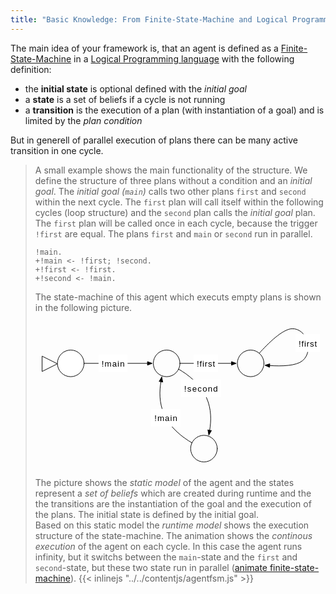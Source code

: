 ```yaml
---
title: "Basic Knowledge: From Finite-State-Machine and Logical Programming to an Agent"
---
```


The main idea of your framework is, that an agent is defined as a [Finite-State-Machine](../basic-finitestatemachine) in a [Logical Programming language](../basic-logicalprogramming) with the following definition:

* the __initial state__ is optional defined with the _initial goal_
* a __state__ is a set of beliefs if a cycle is not running
* a __transition__ is the execution of a plan (with instantiation of a goal) and is limited by the _plan condition_

But in generell of parallel execution of plans there can be many active transition in one cycle. 

> A small example shows the main functionality of the structure. We define the structure of three plans without a condition and an _initial goal_. The _initial goal (```main```)_ calls two other plans ```first``` and ```second``` within the next cycle. The ```first``` plan will call itself within the following cycles (loop structure) and the ```second``` plan calls the _initial goal_ plan.  The ```first``` plan will be called once in each cycle, because the trigger ```!first``` are equal. The plans ```first``` and ```main``` or ```second``` run in parallel.
> 
> <pre><code class="lightjason">!main.
> +!main <- !first; !second.
> +!first <- !first.
> +!second <- !main.
> </code></pre>
> 
> The state-machine of this agent which executs empty plans is shown in the following picture.
>
> <a name="agentfsm"></a><svg id="fsmstart" xmlns="http://www.w3.org/2000/svg" xmlns:xl="http://www.w3.org/1999/xlink" xmlns:dc="http://purl.org/dc/elements/1.1/" version="1.1" viewBox="71 51 490 248" width="490pt" height="248pt"><style>@keyframes colorchange { 0%{ fill: white; } 50%{ fill: blue; } 100%{ fill: white; } } #init { animation: colorchange 1.5s 1 paused; fill: white; } #main { animation: colorchange 3s infinite 3s paused; } #first, #second { animation: colorchange 3s infinite 4.5s paused; } tspan { font-family: sans-serif; fill: black; }</style><defs><marker orient="auto" overflow="visible" markerUnits="strokeWidth" id="FilledArrow_Marker" viewBox="-1 -4 10 8" markerWidth="10" markerHeight="8" color="black"><g><path d="M 8 0 L 0 -3 L 0 3 Z" fill="currentColor" stroke="currentColor" stroke-width="1"/></g></marker><marker orient="auto" overflow="visible" markerUnits="strokeWidth" id="FilledArrow_Marker_2" viewBox="-9 -4 10 8" markerWidth="10" markerHeight="8" color="black"><g><path d="M -8 0 L 0 3 L 0 -3 Z" fill="currentColor" stroke="currentColor" stroke-width="1"/></g></marker></defs><g stroke="none" stroke-opacity="1" stroke-dasharray="none" fill="none" fill-opacity="1"><g><circle class="state" id="init" cx="130.5" cy="121.5" r="22.500036" /><circle cx="130.5" cy="121.5" r="22.500036" stroke="black" stroke-linecap="round" stroke-linejoin="round" stroke-width="1"/><path d="M 82.5 109.5 L 108 122.25 L 82.5 135 Z" fill="white"/><path d="M 82.5 109.5 L 108 122.25 L 82.5 135 Z" stroke="black" stroke-linecap="round" stroke-linejoin="round" stroke-width="1"/><circle class="state" id="main" cx="292.5" cy="121.5" r="22.500036" /><circle cx="292.5" cy="121.5" r="22.500036" stroke="black" stroke-linecap="round" stroke-linejoin="round" stroke-width="1"/><circle class="state" id="first" cx="434.3764" cy="121.5" r="22.500036" /><circle cx="434.3764" cy="121.5" r="22.500036" stroke="black" stroke-linecap="round" stroke-linejoin="round" stroke-width="1"/><circle class="state" id="second" cx="355.5" cy="265.5" r="22.500036" /><circle cx="355.5" cy="265.5" r="22.500036" stroke="black" stroke-linecap="round" stroke-linejoin="round" stroke-width="1"/><line x1="153.00001" y1="121.5" x2="260.09999" y2="121.5" marker-end="url(#FilledArrow_Marker)" stroke="black" stroke-linecap="round" stroke-linejoin="round" stroke-width="1"/><line x1="315.00001" y1="121.5" x2="401.9764" y2="121.5" marker-end="url(#FilledArrow_Marker)" stroke="black" stroke-linecap="round" stroke-linejoin="round" stroke-width="1"/><path d="M 312.76819 131.283986 C 328.62153 140.46309 349.65398 156.35196 360 180 C 368.30788 198.98943 367.90656 218.82563 365.10382 234.60593" marker-end="url(#FilledArrow_Marker)" stroke="black" stroke-linecap="round" stroke-linejoin="round" stroke-width="1"/><path d="M 282.89618 152.39407 C 280.09344 168.17438 279.69212 188.01057 288 207 C 298.34602 230.64805 319.37848 246.53692 335.23182 255.71602" marker-start="url(#FilledArrow_Marker_2)" stroke="black" stroke-linecap="round" stroke-linejoin="round" stroke-width="1"/><path d="M 448.93856 104.34639 C 464.21743 87.37744 488.17005 63.812963 504 63 C 528.8242 61.725127 541.7247 100.42666 522 117 C 511.4142 125.89452 486.95324 126.53818 466.55897 125.22525" marker-end="url(#FilledArrow_Marker)" stroke="black" stroke-linecap="round" stroke-linejoin="round" stroke-width="1"/><rect x="177.51519" y="106.5" width="49" height="30" fill="white"/><text transform="translate(182.51519 112.276)"><tspan x=".084" y="15" textLength="38.832">!main</tspan></text><rect x="338.20016" y="106.5" width="41" height="30" fill="white"/><text transform="translate(343.20016 112.276)"><tspan x=".1" y="15" textLength="30.800">!first</tspan></text><rect x="510.2914" y="72.277704" width="41" height="30" fill="white"/><text transform="translate(515.2914 78.053705)"><tspan x=".1" y="15" textLength="30.800">!first</tspan></text><rect x="317.01628" y="148.74509" width="67" height="30" fill="white"/><text transform="translate(322.01628 154.52109)"><tspan x=".052" y="15" textLength="56.896">!second</tspan></text><rect x="266.61718" y="198.33556" width="49" height="30" fill="white"/><text transform="translate(271.61718 204.11156)"><tspan x=".084" y="15" textLength="38.832">!main</tspan></text></g></g></svg>
> 
> The picture shows the _static model_ of the agent and the states represent a _set of beliefs_ which are created during runtime and the the transitions are the instantiation of the goal and the execution of the plans. The initial state is defined by the initial goal.
> <br/>
> Based on this static model the _runtime model_ shows the execution structure of the state-machine. The animation shows the _continous execution_ of the agent on each cycle. In this case the agent runs infinity, but it switchs between the ```main```-state and the ```first``` and ```second```-state, but these two state run in parallel (<a href="#agentfsm" id="animate-agentfsm">animate finite-state-machine</a>). {{< inlinejs "../../contentjs/agentfsm.js" >}}

